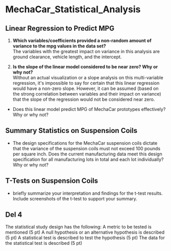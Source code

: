 # MechaCar_Statistical_Analysis

## Linear Regression to Predict MPG

1. **Which variables/coefficients provided a non-random amount of variance to the mpg values in the data set?**</br> 
The variables with the greatest impact on variance in this analysis are ground clearance, vehicle length, and the intercept.</br> 

2. **Is the slope of the linear model considered to be near zero? Why or why not?**</br>
Without an actual visualization or a slope analysis on this multi-variable regression, 
it's impossible to say for certain that this linear regression would have a non-zero 
slope. However, it can be assumed (based on the strong correlation between variables and their impact on variance)
that the slope of the regression would not be considered near zero. </br>

- Does this linear model predict MPG of MechaCar prototypes effectively? Why or why not? 

## Summary Statistics on Suspension Coils
- The design specifications for the MechaCar suspension coils dictate that the variance of the suspension coils 
must not exceed 100 pounds per square inch. Does the current manufacturing data meet this design specification 
for all manufacturing lots in total and each lot individually? Why or why not?

## T-Tests on Suspension Coils
- briefly summarize your interpretation and findings for the t-test results. Include screenshots of the t-test to support your summary.

## Del 4
The statistical study design has the following:
A metric to be tested is mentioned (5 pt)
A null hypothesis or an alternative hypothesis is described (5 pt)
A statistical test is described to test the hypothesis (5 pt)
The data for the statistical test is described (5 pt)